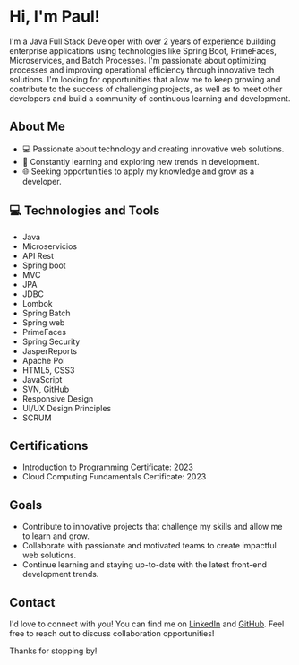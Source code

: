 # Hi, I'm Paul!

I'm a Java Full Stack Developer with over 2 years of experience building enterprise applications using technologies like Spring Boot, PrimeFaces, Microservices, and Batch Processes. I'm passionate about optimizing processes and improving operational efficiency through innovative tech solutions. I'm looking for opportunities that allow me to keep growing and contribute to the success of challenging projects, as well as to meet other developers and build a community of continuous learning and development.

## About Me

- 💻 Passionate about technology and creating innovative web solutions.
- 🚀 Constantly learning and exploring new trends in development.
- 🌐 Seeking opportunities to apply my knowledge and grow as a developer.

## 💻 Technologies and Tools

- Java
- Microservicios
- API Rest
- Spring boot
- MVC
- JPA
- JDBC
- Lombok
- Spring Batch
- Spring web
- PrimeFaces
- Spring Security
- JasperReports
- Apache Poi
- HTML5, CSS3 
- JavaScript
- SVN, GitHub
- Responsive Design
- UI/UX Design Principles
- SCRUM

## Certifications

- Introduction to Programming Certificate: 2023
- Cloud Computing Fundamentals Certificate: 2023

## Goals

- Contribute to innovative projects that challenge my skills and allow me to learn and grow.
- Collaborate with passionate and motivated teams to create impactful web solutions.
- Continue learning and staying up-to-date with the latest front-end development trends.

## Contact

I'd love to connect with you! You can find me on [LinkedIn](https://www.linkedin.com/in/paul-estrada-lara-384b962a9/) and  [GitHub](https://github.com/paulestradadev). Feel free to reach out to discuss collaboration opportunities!

Thanks for stopping by!
